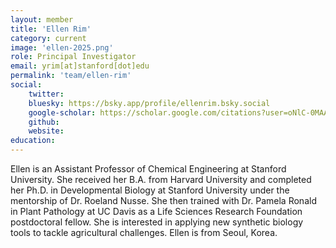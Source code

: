 ```yaml
---
layout: member
title: 'Ellen Rim'
category: current
image: 'ellen-2025.png'
role: Principal Investigator
email: yrim[at]stanford[dot]edu
permalink: 'team/ellen-rim'
social:
    twitter: 
    bluesky: https://bsky.app/profile/ellenrim.bsky.social
    google-scholar: https://scholar.google.com/citations?user=oNlC-0MAAAAJ&hl=en
    github:
    website:
education: 
---
```


Ellen is an Assistant Professor of Chemical Engineering at Stanford University. She received her B.A. from Harvard University and completed her Ph.D. in Developmental Biology at Stanford University under the mentorship of Dr. Roeland Nusse. She then trained with Dr. Pamela Ronald in Plant Pathology at UC Davis as a Life Sciences Research Foundation postdoctoral fellow. She is interested in applying new synthetic biology tools to tackle agricultural challenges. Ellen is from Seoul, Korea.
